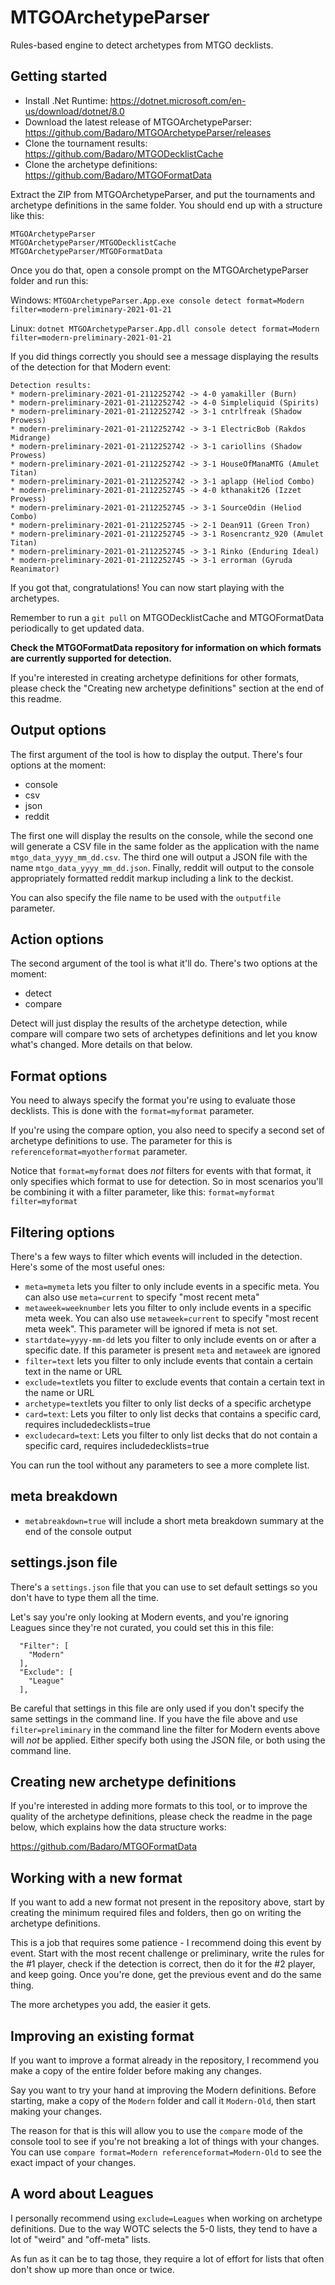 # MTGOArchetypeParser

Rules-based engine to detect archetypes from MTGO decklists.

## Getting started

* Install .Net Runtime: https://dotnet.microsoft.com/en-us/download/dotnet/8.0
* Download the latest release of MTGOArchetypeParser: https://github.com/Badaro/MTGOArchetypeParser/releases
* Clone the tournament results: https://github.com/Badaro/MTGODecklistCache
* Clone the archetype definitions: https://github.com/Badaro/MTGOFormatData

Extract the ZIP from MTGOArchetypeParser, and put the tournaments and archetype definitions in the same folder. You should end up with a structure like this:

```
MTGOArchetypeParser
MTGOArchetypeParser/MTGODecklistCache
MTGOArchetypeParser/MTGOFormatData
```
Once you do that, open a console prompt on the MTGOArchetypeParser folder and run this:

Windows:
```MTGOArchetypeParser.App.exe console detect format=Modern filter=modern-preliminary-2021-01-21```

Linux: 
```dotnet MTGOArchetypeParser.App.dll console detect format=Modern filter=modern-preliminary-2021-01-21```

If you did things correctly you should see a message displaying the results of the detection for that Modern event:

```
Detection results:
* modern-preliminary-2021-01-2112252742 -> 4-0 yamakiller (Burn)
* modern-preliminary-2021-01-2112252742 -> 4-0 Simpleliquid (Spirits)
* modern-preliminary-2021-01-2112252742 -> 3-1 cntrlfreak (Shadow Prowess)
* modern-preliminary-2021-01-2112252742 -> 3-1 ElectricBob (Rakdos Midrange)
* modern-preliminary-2021-01-2112252742 -> 3-1 cariollins (Shadow Prowess)
* modern-preliminary-2021-01-2112252742 -> 3-1 HouseOfManaMTG (Amulet Titan)
* modern-preliminary-2021-01-2112252742 -> 3-1 aplapp (Heliod Combo)
* modern-preliminary-2021-01-2112252745 -> 4-0 kthanakit26 (Izzet Prowess)
* modern-preliminary-2021-01-2112252745 -> 3-1 SourceOdin (Heliod Combo)
* modern-preliminary-2021-01-2112252745 -> 2-1 Dean911 (Green Tron)
* modern-preliminary-2021-01-2112252745 -> 3-1 Rosencrantz_920 (Amulet Titan)
* modern-preliminary-2021-01-2112252745 -> 3-1 Rinko (Enduring Ideal)
* modern-preliminary-2021-01-2112252745 -> 3-1 errorman (Gyruda Reanimator)
```
If you got that, congratulations! You can now start playing with the archetypes. 

Remember to run a ```git pull``` on MTGODecklistCache and MTGOFormatData periodically to get updated data.

**Check the MTGOFormatData repository for information on which formats are currently supported for detection.**

If you're interested in creating archetype definitions for other formats, please check the "Creating new archetype definitions" section at the end of this readme.

## Output options

The first argument of the tool is how to display the output. There's four options at the moment:

* console
* csv
* json
* reddit

The first one will display the results on the console, while the second one will generate a CSV file in the same folder as the application with the name ```mtgo_data_yyyy_mm_dd.csv```. The third one will output a JSON file with the name ```mtgo_data_yyyy_mm_dd.json```. Finally, reddit will output to the console appropriately formatted reddit markup including a link to the deckist.

You can also specify the file name to be used with the ```outputfile``` parameter.

## Action options

The second argument of the tool is what it'll do. There's two options at the moment:

* detect
* compare

Detect will just display the results of the archetype detection, while compare will compare two sets of archetypes definitions and let you know what's changed. More details on that below.

## Format options

You need to always specify the format you're using to evaluate those decklists. This is done with the ```format=myformat``` parameter. 

If you're using the compare option, you also need to specify a second set of archetype definitions to use. The parameter for this is ```referenceformat=myotherformat``` parameter.

Notice that ```format=myformat``` does *not* filters for events with that format, it only specifies which format to use for detection. So in most scenarios you'll be combining it with a filter parameter, like this: ```format=myformat filter=myformat```

## Filtering options

There's a few ways to filter which events will included in the detection. Here's some of the most useful ones:

* ```meta=mymeta``` lets you filter to only include events in a specific meta.  You can also use ```meta=current``` to specify "most recent meta"
* ```metaweek=weeknumber``` lets you filter to only include events in a specific meta week. You can also use ```metaweek=current``` to specify "most recent meta week". This parameter will be ignored if meta is not set.
* ```startdate=yyyy-mm-dd``` lets you filter to only include events on or after a specific date. If this parameter is present ```meta``` and ```metaweek``` are ignored
* ```filter=text``` lets you filter to only include events that contain a certain text in the name or URL
* ```exclude=text```lets you filter to exclude events that contain a certain text in the name or URL
* ```archetype=text```lets you filter to only list decks of a specific archetype
* ```card=text```: Lets you filter to only list decks that contains a specific card, requires includedecklists=true
* ```excludecard=text```: Lets you filter to only list decks that do not contain a specific card, requires includedecklists=true

You can run the tool without any parameters to see a more complete list.

## meta breakdown

* ```metabreakdown=true``` will include a short meta breakdown summary at the end of the console output

## settings.json file

There's a ```settings.json``` file that you can use to set default settings so you don't have to type them all the time.

Let's say you're only looking at Modern events, and you're ignoring Leagues since they're not curated, you could set this in this file:

```   
  "Filter": [
    "Modern"
  ],
  "Exclude": [
    "League"
  ],
```

Be careful that settings in this file are only used if you don't specify the same settings in the command line. If you have the file above and use ```filter=preliminary``` in the command line the filter for Modern events above will *not* be applied. Either specify both using the JSON file, or both using the command line. 
## Creating new archetype definitions

If you're interested in adding more formats to this tool, or to improve the quality of the archetype definitions, please check the readme in the page below, which explains how the data structure works:

https://github.com/Badaro/MTGOFormatData

## Working with a new format

If you want to add a new format not present in the repository above, start by creating the minimum required files and folders, then go on writing the archetype definitions. 

This is a job that requires some patience - I recommend doing this event by event. Start with the most recent challenge or preliminary, write the rules for the #1 player, check if the detection is correct, then do it for the #2 player, and keep going. Once you're done, get the previous event and do the same thing.

The more archetypes you add, the easier it gets.

## Improving an existing format

If you want to improve a format already in the repository, I recommend you make a copy of the entire folder before making any changes.

Say you want to try your hand at improving the Modern definitions. Before starting, make a copy of the ```Modern``` folder and call it ```Modern-Old```, then start making your changes.

The reason for that is this will allow you to use the ```compare``` mode of the console tool to see if you're not breaking a lot of things with your changes. You can use ```compare format=Modern referenceformat=Modern-Old``` to see the exact impact of your changes.

## A word about Leagues

I personally recommend using ```exclude=Leagues``` when working on archetype definitions. Due to the way WOTC selects the 5-0 lists, they tend to have a lot of "weird" and "off-meta" lists.

As fun as it can be to tag those, they require a lot of effort for lists that often don't show up more than once or twice.
